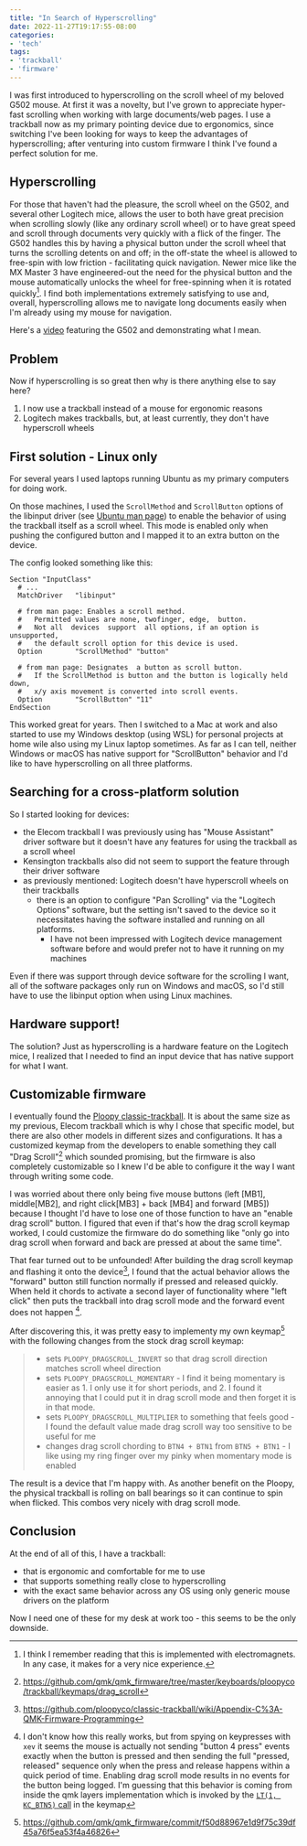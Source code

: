 ```yaml
---
title: "In Search of Hyperscrolling"
date: 2022-11-27T19:17:55-08:00
categories:
- 'tech'
tags:
- 'trackball'
- 'firmware'
---
```

<!--summary-->
I was first introduced to hyperscrolling on the scroll wheel of my beloved G502 mouse. At first it was a novelty, but I've grown to appreciate hyper-fast scrolling when working with large documents/web pages. I use a trackball now as my primary pointing device due to ergonomics, since switching I've been looking for ways to keep the advantages of hyperscrolling; after venturing into custom firmware I think I've found a perfect solution for me.

<!--more-->

## Hyperscrolling

For those that haven't had the pleasure, the scroll wheel on the G502, and several other Logitech mice, allows the user to both have great precision when scrolling slowly (like any ordinary scroll wheel) or to have great speed and scroll through documents very quickly with a flick of the finger. The G502 handles this by having a physical button under the scroll wheel that turns the scrolling detents on and off; in the off-state the wheel is allowed to free-spin with low friction - facilitating quick navigation. Newer mice like the MX Master 3 have engineered-out the need for the physical button and the mouse automatically unlocks the wheel for free-spinning when it is rotated quickly[^1]. I find both implementations extremely satisfying to use and, overall, hyperscrolling allows me to navigate long documents easily when I'm already using my mouse for navigation.

Here's a [video](https://youtu.be/TRwPCHR5PCE) featuring the G502 and demonstrating what I mean.

## Problem

Now if hyperscrolling is so great then why is there anything else to say here?
1. I now use a trackball instead of a mouse for ergonomic reasons
2. Logitech makes trackballs, but, at least currently, they don't have hyperscroll wheels

## First solution - Linux only
For several years I used laptops running Ubuntu as my primary computers for doing work.

On those machines, I used the `ScrollMethod` and `ScrollButton` options of the libinput driver (see [Ubuntu man page](https://manpages.ubuntu.com/manpages/focal/man4/libinput.4.html)) to enable the behavior of using the trackball itself as a scroll wheel. This mode is enabled only when pushing the configured button and I mapped it to an extra button on the device.

The config looked something like this:
```
Section "InputClass"
  # ...
  MatchDriver   "libinput"

  # from man page: Enables a scroll method.
  #   Permitted values are none, twofinger, edge,  button.
  #   Not all  devices  support  all options, if an option is unsupported,
  #   the default scroll option for this device is used.
  Option        "ScrollMethod" "button"

  # from man page: Designates  a button as scroll button.
  #   If the ScrollMethod is button and the button is logically held down,
  #   x/y axis movement is converted into scroll events.
  Option        "ScrollButton" "11"
EndSection
```

This worked great for years. Then I switched to a Mac at work and also started to use my Windows desktop (using WSL) for personal projects at home wile also using my Linux laptop sometimes. As far as I can tell, neither Windows or macOS has native support for "ScrollButton" behavior and I'd like to have hyperscrolling on all three platforms.

## Searching for a cross-platform solution
So I started looking for devices:
* the Elecom trackball I was previously using has "Mouse Assistant" driver software but it doesn't have any features for using the trackball as a scroll wheel
* Kensington trackballs also did not seem to support the feature through their driver software
* as previously mentioned: Logitech doesn't have hyperscroll wheels on their trackballs
  - there is an option to configure "Pan Scrolling" via the "Logitech Options" software, but the setting isn't saved to the device so it necessitates having the software installed and running on all platforms. 
    - I have not been impressed with Logitech device management software before and would prefer not to have it running on my machines

Even if there was support through device software for the scrolling I want, all of the software packages only run on Windows and macOS, so I'd still have to use the libinput option when using Linux machines.

## Hardware support!

The solution? Just as hyperscrolling is a hardware feature on the Logitech mice, I realized that I needed to find an input device that has native support for what I want.

## Customizable firmware
I eventually found the [Ploopy classic-trackball](https://ploopy.co/classic-trackball/). It is about the same size as my previous, Elecom trackball which is why I chose that specific model, but there are also other models in different sizes and configurations. It has a customized keymap from the developers to enable something they call "Drag Scroll"[^2] which sounded promising, but the firmware is also completely customizable so I knew I'd be able to configure it the way I want through writing some code.

I was worried about there only being five mouse buttons (left [MB1], middle[MB2], and right click[MB3] + back [MB4] and forward [MB5]) because I thought I'd have to lose one of those function to have an "enable drag scroll" button. I figured that even if that's how the drag scroll keymap worked, I could customize the firmware do do something like "only go into drag scroll when forward and back are pressed at about the same time".

That fear turned out to be unfounded! After building the drag scroll keymap and flashing it onto the device[^3], I found that the actual behavior allows the "forward" button still function normally if pressed and released quickly. When held it chords to activate a second layer of functionality where "left click" then puts the trackball into drag scroll mode and the forward event does not happen [^4].

After discovering this, it was pretty easy to implementy my own keymap[^5] with the following changes from the stock drag scroll keymap:
> * sets `PLOOPY_DRAGSCROLL_INVERT` so that drag scroll direction matches scroll wheel direction
> * sets `PLOOPY_DRAGSCROLL_MOMENTARY` - I find it being momentary is easier as 1. I only use it for short periods, and 2. I found it annoying that I could put it in drag scroll mode and then forget it is in that mode.
> * sets `PLOOPY_DRAGSCROLL_MULTIPLIER` to something that feels good - I found the default value made drag scroll way too sensitive to be useful for me
> * changes drag scroll chording to `BTN4 + BTN1` from `BTN5 + BTN1` - I like using my ring finger over my pinky when momentary mode is enabled

The result is a device that I'm happy with. As another benefit on the Ploopy, the physical trackball is rolling on ball bearings so it can continue to spin when flicked. This combos very nicely with drag scroll mode.

## Conclusion

At the end of all of this, I have a trackball:
* that is ergonomic and comfortable for me to use
* that supports something really close to hyperscrolling
* with the exact same behavior across any OS using only generic mouse drivers on the platform

Now I need one of these for my desk at work too - this seems to be the only downside.


<!--footnotes-->
[^1]: I think I remember reading that this is implemented with electromagnets. In any case, it makes for a very nice experience.
[^2]: https://github.com/qmk/qmk_firmware/tree/master/keyboards/ploopyco/trackball/keymaps/drag_scroll
[^3]: https://github.com/ploopyco/classic-trackball/wiki/Appendix-C%3A-QMK-Firmware-Programming
[^4]: I don't know how this really works, but from spying on keypresses with `xev` it seems the mouse is actually not sending "button 4 press" events exactly when the button is pressed and then sending the full "pressed, released" sequence only when the press and release happens within a quick period of time. Enabling drag scroll mode results in no events for the button being logged. I'm guessing that this behavior is coming from inside the qmk layers implementation which is invoked by the [`LT(1, KC_BTN5)` call](https://github.com/qmk/qmk_firmware/blob/master/keyboards/ploopyco/trackball/keymaps/drag_scroll/keymap.c#L24) in the keymap
[^5]: https://github.com/qmk/qmk_firmware/commit/f50d88967e1d9f75c39df45a76f5ea53f4a46826